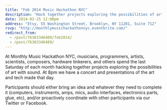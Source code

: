 ```yaml
---
title: "Feb 2014 Music Hackathon NYC"
description: "Hack together projects exploring the possibilities of art with sound"
date: 2014-02-25 12:00pm
address: "Etsy, 55 Washington Street, Brooklyn, NY 11201, Suite 712"
rsvp: "http://monthlymusichackathonnyc.eventbrite.com/"
redirect_from: 
  - /post/76383346489/feb2014/
  - /post/76383346489/
---
```


At Monthly Music Hackathon NYC, musicians, programmers, artists, scientists, composers, hardware tinkerers, and others spend the last Saturday of each month hacking together projects exploring the possibilities of art with sound. At 8pm we have a concert and presentations of the art and tech made that day.

Participants should either bring an idea and whatever they need to complete it (computers, instruments, amps, mics, audio interfaces, electronics parts, glue, etc), and/or proactively coordinate with other participants via our Twitter or Facebook.

